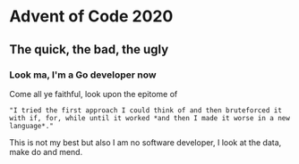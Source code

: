 # Advent of Code 2020
## The quick, the bad, the ugly
### Look ma, I'm a Go developer now

Come all ye faithful, look upon the epitome of 

``"I tried the first approach I could think of and then bruteforced it with if, for, while until it worked *and then I made it worse in a new language*."`` 

This is not my best but also I am no software developer, I look at the data, make do and mend.